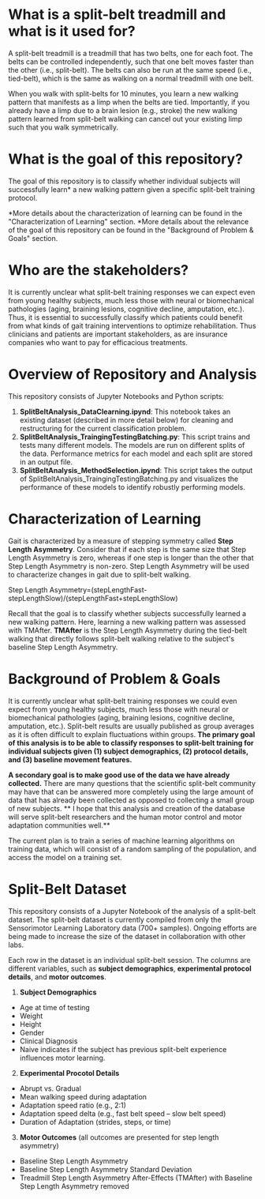 # What is a split-belt treadmill and what is it used for?

A split-belt treadmill is a treadmill that has two belts, one for each foot. The belts can be controlled independently, such that one belt moves faster than the other (i.e., split-belt).  The belts can also be run at the same speed (i.e., tied-belt), which is the same as walking on a normal treadmill with one belt. 

When you walk with split-belts for 10 minutes, you learn a new walking pattern that manifests as a limp when the belts are tied. Importantly, if you already have a limp due to a brain lesion (e.g., stroke) the new walking pattern learned from split-belt walking can cancel out your existing limp such that you walk symmetrically.

# What is the goal of this repository?

The goal of this repository is to classify whether individual subjects will successfully learn* a new walking pattern given a specific split-belt training protocol. 

*More details about the characterization of learning can be found in the "Characterization of Learning" section.
*More details about the relevance of the goal of this repository can be found in the "Background of Problem & Goals" section.

# Who are the stakeholders?

It is currently unclear what split-belt training responses we can expect even from young healthy subjects, much less those with neural or biomechanical pathologies (aging, braining lesions, cognitive decline, amputation, etc.). Thus, it is essential to successfully classify which patients could benefit from what kinds of gait training interventions to optimize rehabilitation.  Thus clinicians and patients are important stakeholders, as are insurance companies who want to pay for efficacious treatments.

# Overview of Repository and Analysis

This repository consists of Jupyter Notebooks and Python scripts:

1. **SplitBeltAnalysis_DataClearning.ipynd**: This notebook takes an existing dataset (described in more detail below) for cleaning and restructuring for the current classification problem.
2. **SplitBeltAnalysis_TraingingTestingBatching.py**: This script trains and tests many different models.  The models are run on different splits of the data.  Performance metrics for each model and each split are stored in an output file.
3. **SplitBeltAnalysis_MethodSelection.ipynd**: This script takes the output of SplitBeltAnalysis_TraingingTestingBatching.py and visualizes the performance of these models to identify robustly performing models.

# Characterization of Learning

Gait is characterized by a measure of stepping symmetry called **Step Length Asymmetry**.  Consider that if each step is the same size that Step Length Asymmetry is zero, whereas if one step is longer than the other that Step Length Asymmetry is non-zero. Step Length Asymmetry will be used to characterize changes in gait due to split-belt walking.  

Step Length Asymmetry=(stepLengthFast-stepLengthSlow)/(stepLengthFast+stepLengthSlow)

Recall that the goal is to classify whether subjects successfully learned a new walking pattern.  Here, learning a new walking pattern was assessed with TMAfter.  **TMAfter** is the Step Length Asymmetry during the tied-belt walking that directly follows split-belt walking relative to the subject's baseline Step Length Asymmetry. 

# Background of Problem & Goals

It is currently unclear what split-belt training responses we could even expect from young healthy subjects, much less those with neural or biomechanical pathologies (aging, braining lesions, cognitive decline, amputation, etc.). Split-belt results are usually published as group averages as it is often difficult to explain fluctuations within groups.  **The primary goal of this analysis is to be able to classify responses to split-belt training for individual subjects given (1) subject demographics, (2) protocol details, and (3) baseline movement features.**

**A secondary goal is to make good use of the data we have already collected.**  There are many questions that the scientific split-belt community may have that can be answered more completely using the large amount of data that has already been collected as opposed to collecting a small group of new subjects. ** I hope that this analysis and creation of the database will serve split-belt researchers and the human motor control and motor adaptation communities well.**

The current plan is to train a series of machine learning algorithms on training data, which will consist of a random sampling of the population, and access the model on a training set.

# Split-Belt Dataset

This repository consists of a Jupyter Notebook of the analysis of a split-belt dataset.  The split-belt dataset is currently compiled from only the Sensorimotor Learning Laboratory data (700+ samples).  Ongoing efforts are being made to increase the size of the dataset in collaboration with other labs.

Each row in the dataset is an individual split-belt session.  The columns are different variables, such as **subject demographics**, **experimental protocol details**, and **motor outcomes**.

1. **Subject Demographics**
  -	Age at time of testing
  -	Weight
  -	Height
  -	Gender
  -	Clinical Diagnosis
  -	Naive indicates if the subject has previous split-belt experience influences motor learning. 
  
2. **Experimental Procotol Details**
  -	Abrupt vs. Gradual
  -	Mean walking speed during adaptation
  -	Adaptation speed ratio (e.g., 2:1)
  -	Adaptation speed delta (e.g., fast belt speed – slow belt speed)
  -	Duration of Adaptation (strides, steps, or time)

3. **Motor Outcomes** (all outcomes are presented for step length asymmetry)
  - Baseline Step Length Asymmetry 
  - Baseline Step Length Asymmetry Standard Deviation
  - Treadmill Step Length Asymmetry After-Effects (TMAfter) with Baseline Step Length Asymmetry removed
